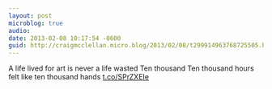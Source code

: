 ```yaml
---
layout: post
microblog: true
audio: 
date: 2013-02-08 10:17:54 -0600
guid: http://craigmcclellan.micro.blog/2013/02/08/t299914963768725505.html
---
```

A life lived for art is never a life wasted Ten thousand Ten thousand hours felt like ten thousand hands [t.co/SPrZXEIe](http://t.co/SPrZXEIe)
